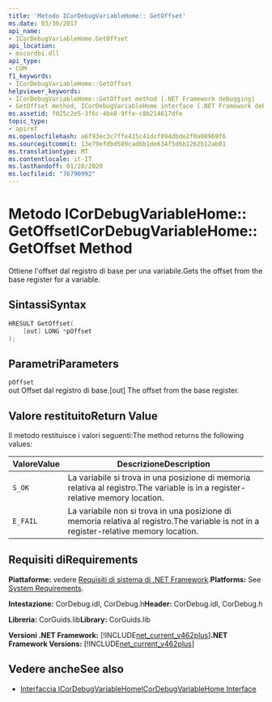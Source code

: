 ```yaml
---
title: 'Metodo ICorDebugVariableHome:: GetOffset'
ms.date: 03/30/2017
api_name:
- ICorDebugVariableHome.GetOffset
api_location:
- mscordbi.dll
api_type:
- COM
f1_keywords:
- ICorDebugVariableHome::GetOffset
helpviewer_keywords:
- ICorDebugVariableHome::GetOffset method [.NET Framework debugging]
- GetOffset method, ICorDebugVariableHome interface [.NET Framework debugging]
ms.assetid: f025c2e5-3f6c-4be8-9ffe-c8b214617dfe
topic_type:
- apiref
ms.openlocfilehash: a6f93ec3c7ffe415c41dcf094dbde2f0a08969f6
ms.sourcegitcommit: 13e79efdbd589cad6b1de634f5d6b1262b12ab01
ms.translationtype: MT
ms.contentlocale: it-IT
ms.lasthandoff: 01/28/2020
ms.locfileid: "76790992"
---
```

# <a name="icordebugvariablehomegetoffset-method"></a><span data-ttu-id="46027-102">Metodo ICorDebugVariableHome:: GetOffset</span><span class="sxs-lookup"><span data-stu-id="46027-102">ICorDebugVariableHome::GetOffset Method</span></span>
<span data-ttu-id="46027-103">Ottiene l'offset dal registro di base per una variabile.</span><span class="sxs-lookup"><span data-stu-id="46027-103">Gets the offset from the base register for a variable.</span></span>  
  
## <a name="syntax"></a><span data-ttu-id="46027-104">Sintassi</span><span class="sxs-lookup"><span data-stu-id="46027-104">Syntax</span></span>  
  
```cpp  
HRESULT GetOffset(  
    [out] LONG *pOffset  
);  
```  
  
## <a name="parameters"></a><span data-ttu-id="46027-105">Parametri</span><span class="sxs-lookup"><span data-stu-id="46027-105">Parameters</span></span>  
 `pOffset`  
 <span data-ttu-id="46027-106">out Offset dal registro di base.</span><span class="sxs-lookup"><span data-stu-id="46027-106">[out] The offset from the base register.</span></span>  
  
## <a name="return-value"></a><span data-ttu-id="46027-107">Valore restituito</span><span class="sxs-lookup"><span data-stu-id="46027-107">Return Value</span></span>  
 <span data-ttu-id="46027-108">Il metodo restituisce i valori seguenti:</span><span class="sxs-lookup"><span data-stu-id="46027-108">The method returns the following values:</span></span>  
  
|<span data-ttu-id="46027-109">Valore</span><span class="sxs-lookup"><span data-stu-id="46027-109">Value</span></span>|<span data-ttu-id="46027-110">Descrizione</span><span class="sxs-lookup"><span data-stu-id="46027-110">Description</span></span>|  
|-----------|-----------------|  
|`S_OK`|<span data-ttu-id="46027-111">La variabile si trova in una posizione di memoria relativa al registro.</span><span class="sxs-lookup"><span data-stu-id="46027-111">The variable is in a register-relative memory location.</span></span>|  
|`E_FAIL`|<span data-ttu-id="46027-112">La variabile non si trova in una posizione di memoria relativa al registro.</span><span class="sxs-lookup"><span data-stu-id="46027-112">The variable is not in a register-relative memory location.</span></span>|  
  
## <a name="requirements"></a><span data-ttu-id="46027-113">Requisiti di</span><span class="sxs-lookup"><span data-stu-id="46027-113">Requirements</span></span>  
 <span data-ttu-id="46027-114">**Piattaforme:** vedere [Requisiti di sistema di .NET Framework](../../../../docs/framework/get-started/system-requirements.md).</span><span class="sxs-lookup"><span data-stu-id="46027-114">**Platforms:** See [System Requirements](../../../../docs/framework/get-started/system-requirements.md).</span></span>  
  
 <span data-ttu-id="46027-115">**Intestazione:** CorDebug.idl, CorDebug.h</span><span class="sxs-lookup"><span data-stu-id="46027-115">**Header:** CorDebug.idl, CorDebug.h</span></span>  
  
 <span data-ttu-id="46027-116">**Libreria:** CorGuids.lib</span><span class="sxs-lookup"><span data-stu-id="46027-116">**Library:** CorGuids.lib</span></span>  
  
 <span data-ttu-id="46027-117">**Versioni .NET Framework:** [!INCLUDE[net_current_v462plus](../../../../includes/net-current-v462plus-md.md)]</span><span class="sxs-lookup"><span data-stu-id="46027-117">**.NET Framework Versions:** [!INCLUDE[net_current_v462plus](../../../../includes/net-current-v462plus-md.md)]</span></span>  
  
## <a name="see-also"></a><span data-ttu-id="46027-118">Vedere anche</span><span class="sxs-lookup"><span data-stu-id="46027-118">See also</span></span>

- [<span data-ttu-id="46027-119">Interfaccia ICorDebugVariableHome</span><span class="sxs-lookup"><span data-stu-id="46027-119">ICorDebugVariableHome Interface</span></span>](icordebugvariablehome-interface.md)
